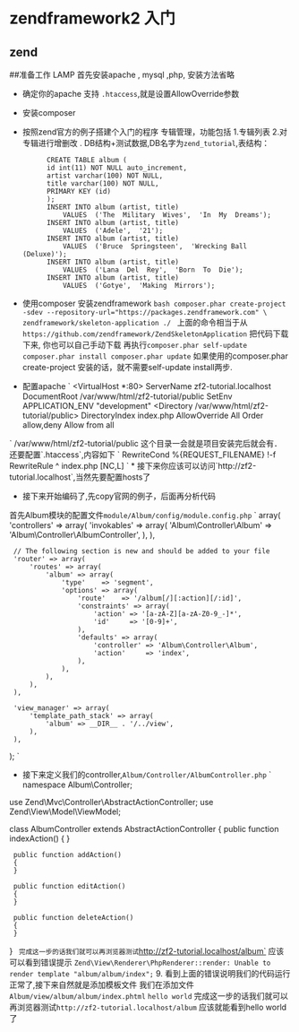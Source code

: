 # zendframework2 入门
## zend

##准备工作 LAMP
首先安装apache , mysql ,php, 安装方法省略

* 确定你的apache 支持 `.htaccess`,就是设置AllowOverride参数
* 安装composer
* 按照zend官方的例子搭建个入门的程序
    专辑管理，功能包括 1.专辑列表 2.对专辑进行增删改 .
    DB结构+测试数据,DB名字为`zend_tutorial`,表结构：

            CREATE TABLE album (
            id int(11) NOT NULL auto_increment,
            artist varchar(100) NOT NULL,
            title varchar(100) NOT NULL,
            PRIMARY KEY (id)
            );
            INSERT INTO album (artist, title)
                VALUES  ('The  Military  Wives',  'In  My  Dreams');
            INSERT INTO album (artist, title)
                VALUES  ('Adele',  '21');
            INSERT INTO album (artist, title)
                VALUES  ('Bruce  Springsteen',  'Wrecking Ball (Deluxe)');
            INSERT INTO album (artist, title)
                VALUES  ('Lana  Del  Rey',  'Born  To  Die');
            INSERT INTO album (artist, title)
                VALUES  ('Gotye',  'Making  Mirrors');


* 使用composer 安装zendframework
`bash
composer.phar create-project -sdev --repository-url="https://packages.zendframework.com" \
zendframework/skeleton-application ./
`
上面的命令相当于从`https://github.com/zendframework/ZendSkeletonApplication` 把代码下载下来,
你也可以自己手动下载
再执行`
composer.phar self-update
composer.phar install
composer.phar update
`
如果使用的composer.phar create-project 安装的话，就不需要self-update install两步.

* 配置apache
`
<VirtualHost *:80>
     ServerName zf2-tutorial.localhost
     DocumentRoot /var/www/html/zf2-tutorial/public
     SetEnv APPLICATION_ENV "development"
     <Directory /var/www/html/zf2-tutorial/public>
         DirectoryIndex index.php
         AllowOverride All
         Order allow,deny
         Allow from all
         </Directory>
 </VirtualHost>
`
/var/www/html/zf2-tutorial/public 这个目录一会就是项目安装完后就会有．
还要配置`.htaccess`,内容如下
`
RewriteCond %{REQUEST_FILENAME} !-f
RewriteRule ^ index.php [NC,L]
`
* 接下来你应该可以访问`http://zf2-tutorial.localhost`,当然先要配置hosts了

* 接下来开始编码了,先copy官网的例子，后面再分析代码

首先Album模块的配置文件`module/Album/config/module.config.php`
`
array(
     'controllers' => array(
         'invokables' => array(
             'Album\Controller\Album' => 'Album\Controller\AlbumController',
         ),
     ),

     // The following section is new and should be added to your file
     'router' => array(
         'routes' => array(
             'album' => array(
                 'type'    => 'segment',
                 'options' => array(
                     'route'    => '/album[/][:action][/:id]',
                     'constraints' => array(
                         'action' => '[a-zA-Z][a-zA-Z0-9_-]*',
                         'id'     => '[0-9]+',
                     ),
                     'defaults' => array(
                         'controller' => 'Album\Controller\Album',
                         'action'     => 'index',
                     ),
                 ),
             ),
         ),
     ),

     'view_manager' => array(
         'template_path_stack' => array(
             'album' => __DIR__ . '/../view',
         ),
     ),
 );
`
* 接下来定义我们的controller,`Album/Controller/AlbumController.php`
`
 namespace Album\Controller;

 use Zend\Mvc\Controller\AbstractActionController;
 use Zend\View\Model\ViewModel;

 class AlbumController extends AbstractActionController
 {
     public function indexAction()
     {
     }

     public function addAction()
     {
     }

     public function editAction()
     {
     }

     public function deleteAction()
     {
     }
 }
`
完成这一步的话我们就可以再浏览器测试`http://zf2-tutorial.localhost/album`
应该可以看到错误提示
`Zend\View\Renderer\PhpRenderer::render: Unable to render template "album/album/index";`
9. 看到上面的错误说明我们的代码运行正常了,接下来自然就是添加模板文件
我们在添加文件`Album/view/album/album/index.phtml`
`
hello world
`
完成这一步的话我们就可以再浏览器测试`http://zf2-tutorial.localhost/album`
应该就能看到hello world 了
